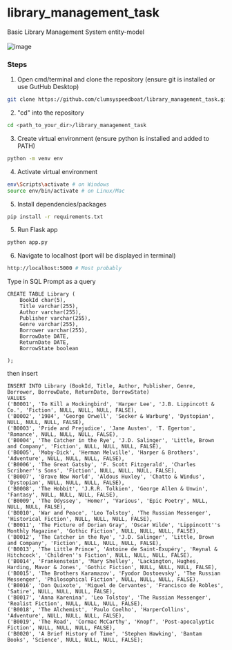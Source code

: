 # library_management_task
Basic Library Management System entity-model </br></br>
![image](https://github.com/user-attachments/assets/342f03e3-daff-4931-b4d0-c004897ec592)

### Steps
1. Open cmd/terminal and clone the repository (ensure git is installed or use GutHub Desktop)
```bash
git clone https://github.com/clumsyspeedboat/library_management_task.git
```
2. "cd" into the repository
```bash
cd <path_to_your_dir>/library_management_task
```
3. Create virtual environment (ensure python is installed and added to PATH)
```bash
python -m venv env
```
4. Activate virtual environment
```bash
env\Scripts\activate # on Windows
source env/bin/activate # on Linux/Mac
```
5. Install dependencies/packages
```bash
pip install -r requirements.txt
```
5. Run Flask app
```bash
python app.py
```
6. Navigate to localhost (port will be displayed in terminal)
```bash
http://localhost:5000 # Most probably
```


Type in SQL Prompt as a query
```
CREATE TABLE Library (
    BookId char(5),
    Title varchar(255),
    Author varchar(255),
    Publisher varchar(255),
    Genre varchar(255),
    Borrower varchar(255),
    BorrowDate DATE, 
	ReturnDate DATE,
	BorrowState boolean
	
);
```

then insert
```
INSERT INTO Library (BookId, Title, Author, Publisher, Genre, Borrower, BorrowDate, ReturnDate, BorrowState)
VALUES
('B0001', 'To Kill a Mockingbird', 'Harper Lee', 'J.B. Lippincott & Co.', 'Fiction', NULL, NULL, NULL, FALSE),
('B0002', '1984', 'George Orwell', 'Secker & Warburg', 'Dystopian', NULL, NULL, NULL, FALSE),
('B0003', 'Pride and Prejudice', 'Jane Austen', 'T. Egerton', 'Romance', NULL, NULL, NULL, FALSE),
('B0004', 'The Catcher in the Rye', 'J.D. Salinger', 'Little, Brown and Company', 'Fiction', NULL, NULL, NULL, FALSE),
('B0005', 'Moby-Dick', 'Herman Melville', 'Harper & Brothers', 'Adventure', NULL, NULL, NULL, FALSE),
('B0006', 'The Great Gatsby', 'F. Scott Fitzgerald', 'Charles Scribner''s Sons', 'Fiction', NULL, NULL, NULL, FALSE),
('B0007', 'Brave New World', 'Aldous Huxley', 'Chatto & Windus', 'Dystopian', NULL, NULL, NULL, FALSE),
('B0008', 'The Hobbit', 'J.R.R. Tolkien', 'George Allen & Unwin', 'Fantasy', NULL, NULL, NULL, FALSE),
('B0009', 'The Odyssey', 'Homer', 'Various', 'Epic Poetry', NULL, NULL, NULL, FALSE),
('B0010', 'War and Peace', 'Leo Tolstoy', 'The Russian Messenger', 'Historical Fiction', NULL, NULL, NULL, FALSE),
('B0011', 'The Picture of Dorian Gray', 'Oscar Wilde', 'Lippincott''s Monthly Magazine', 'Gothic Fiction', NULL, NULL, NULL, FALSE),
('B0012', 'The Catcher in the Rye', 'J.D. Salinger', 'Little, Brown and Company', 'Fiction', NULL, NULL, NULL, FALSE),
('B0013', 'The Little Prince', 'Antoine de Saint-Exupéry', 'Reynal & Hitchcock', 'Children''s Fiction', NULL, NULL, NULL, FALSE),
('B0014', 'Frankenstein', 'Mary Shelley', 'Lackington, Hughes, Harding, Mavor & Jones', 'Gothic Fiction', NULL, NULL, NULL, FALSE),
('B0015', 'The Brothers Karamazov', 'Fyodor Dostoevsky', 'The Russian Messenger', 'Philosophical Fiction', NULL, NULL, NULL, FALSE),
('B0016', 'Don Quixote', 'Miguel de Cervantes', 'Francisco de Robles', 'Satire', NULL, NULL, NULL, FALSE),
('B0017', 'Anna Karenina', 'Leo Tolstoy', 'The Russian Messenger', 'Realist Fiction', NULL, NULL, NULL, FALSE),
('B0018', 'The Alchemist', 'Paulo Coelho', 'HarperCollins', 'Adventure', NULL, NULL, NULL, FALSE),
('B0019', 'The Road', 'Cormac McCarthy', 'Knopf', 'Post-apocalyptic Fiction', NULL, NULL, NULL, FALSE),
('B0020', 'A Brief History of Time', 'Stephen Hawking', 'Bantam Books', 'Science', NULL, NULL, NULL, FALSE);
```
